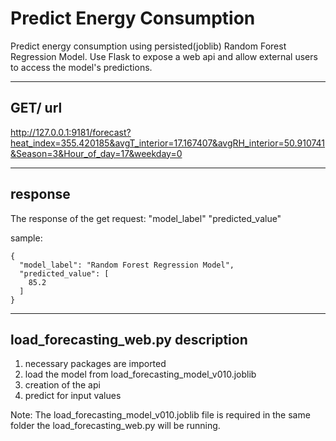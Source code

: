 # Predict Energy Consumption
Predict energy consumption using persisted(joblib) Random Forest Regression Model. Use Flask to expose a web api and allow external users to access the model's predictions.


--------------------------------------------
GET/ url 
--------------------------------------------

http://127.0.0.1:9181/forecast?heat_index=355.420185&avgT_interior=17.167407&avgRH_interior=50.910741&Season=3&Hour_of_day=17&weekday=0

--------------------------------------------
response 
--------------------------------------------
The response of the get request:
"model_label"
"predicted_value"
	
	
sample:
```
{
  "model_label": "Random Forest Regression Model", 
  "predicted_value": [
    85.2
  ]
}
```
--------------------------------------------
load_forecasting_web.py description
--------------------------------------------

1. necessary packages are imported
2. load the model from load_forecasting_model_v010.joblib
3. creation of the api
4. predict for input values 

Note:
The load_forecasting_model_v010.joblib file is required in the same folder the load_forecasting_web.py will be running.
